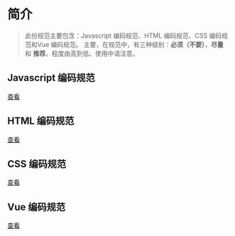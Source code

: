 # 简介
> 此份规范主要包含：Javascript 编码规范、HTML 编码规范、CSS 编码规范和Vue 编码规范。
> 主要，在规范中，有三种级别：**必须（不要）**，**尽量** 和 **推荐**。程度由高到低。使用中请注意。

## Javascript 编码规范
[查看](/js.md)

## HTML 编码规范
[查看](/html.md)

## CSS 编码规范
[查看](/css.md)

## Vue 编码规范
[查看](/vue.md)